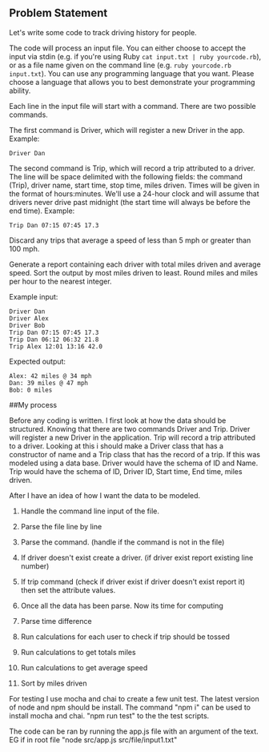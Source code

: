 ## Problem Statement

Let's write some code to track driving history for people.

The code will process an input file. You can either choose to accept the input via stdin (e.g. if you're using Ruby `cat input.txt | ruby yourcode.rb`), or as a file name given on the command line (e.g. `ruby yourcode.rb input.txt`). You can use any programming language that you want. Please choose a language that allows you to best demonstrate your programming ability.

Each line in the input file will start with a command. There are two possible commands.

The first command is Driver, which will register a new Driver in the app. Example:

`Driver Dan`

The second command is Trip, which will record a trip attributed to a driver. The line will be space delimited with the following fields: the command (Trip), driver name, start time, stop time, miles driven. Times will be given in the format of hours:minutes. We'll use a 24-hour clock and will assume that drivers never drive past midnight (the start time will always be before the end time). Example:

`Trip Dan 07:15 07:45 17.3`

Discard any trips that average a speed of less than 5 mph or greater than 100 mph.

Generate a report containing each driver with total miles driven and average speed. Sort the output by most miles driven to least. Round miles and miles per hour to the nearest integer.

Example input:

```
Driver Dan
Driver Alex
Driver Bob
Trip Dan 07:15 07:45 17.3
Trip Dan 06:12 06:32 21.8
Trip Alex 12:01 13:16 42.0
```

Expected output:

```
Alex: 42 miles @ 34 mph
Dan: 39 miles @ 47 mph
Bob: 0 miles
```

##My process

Before any coding is written. I first look at how the data should be structured. Knowing that there are two commands
Driver and Trip. Driver will register a new Driver in the application. Trip will record a trip attributed to a driver.
Looking at this i should make a Driver class that has a constructor of name and a Trip class that has the record of a trip. If this
was modeled using a data base. Driver would have the schema of ID and Name. Trip would have the schema of ID, Driver ID, Start time,
End time, miles driven.

After I have an idea of how I want the data to be modeled.

1) Handle the command line input of the file.

2) Parse the file line by line

3) Parse the command. (handle if the command is not in the file)

4) If driver doesn't exist create a driver. (if driver exist report existing line number)

5) If trip command (check if driver exist if driver doesn't exist report it) then set the attribute values.

6) Once all the data has been parse. Now its time for computing

7) Parse time difference

8) Run calculations for each user to check if trip should be tossed

9) Run calculations to get totals miles

10) Run calculations to get average speed

11) Sort by miles driven

For testing I use mocha and chai to create a few unit test.
The latest version of node and npm should be install. The command "npm i" can be used to install mocha and chai.
"npm run test" to the the test scripts.

The code can be ran by running the app.js file with an argument of the text. EG if in root file "node src/app.js src/file/input1.txt"
